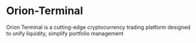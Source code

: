 # Orion-Terminal
Orion Terminal is a cutting-edge cryptocurrency trading platform designed to unify liquidity, simplify portfolio management
